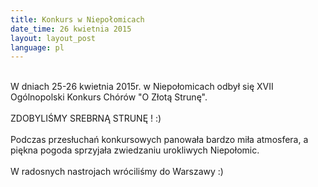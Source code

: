 ```yaml
---
title: Konkurs w Niepołomicach
date_time: 26 kwietnia 2015
layout: layout_post
language: pl
---
```

<br>
W dniach 25-26 kwietnia 2015r. w Niepołomicach odbył się XVII Ogólnopolski Konkurs Chórów "O Złotą Strunę".
<br><br>
ZDOBYLIŚMY SREBRNĄ STRUNĘ ! :)
<br><br>
Podczas przesłuchań konkursowych panowała bardzo miła atmosfera, a piękna pogoda sprzyjała zwiedzaniu urokliwych Niepołomic.
<br><br>
W radosnych nastrojach wróciliśmy do Warszawy :)